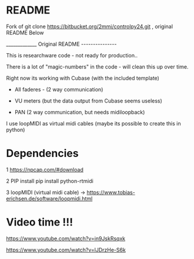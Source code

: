 # README #
Fork of git clone https://bitbucket.org/2mmi/controlpy24.git , original README Below


_____________ Original README ---------------

This is researchware code - not ready for production..

There is a lot of "magic-numbers" in the code - will clean this up over time.

Right now its working with Cubase (with the included template)

 - All faderes - (2 way communication) 

 - VU meters (but the data output from Cubase seems useless)

 - PAN (2 way communication, but needs midiloopback)

I use loopMIDI as virtual midi cables (maybe its possible to create this in python)


# **Dependencies** #

1  https://npcap.com/#download

2  PIP install pip install python-rtmidi

3  loopMIDI (virtual midi cable) -> https://www.tobias-erichsen.de/software/loopmidi.html


# Video time !!! #


https://www.youtube.com/watch?v=in9JskRsqxk

https://www.youtube.com/watch?v=lJDrzHe-S6k